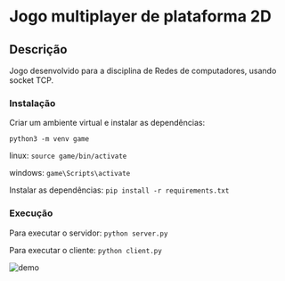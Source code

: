 # Jogo multiplayer de plataforma 2D

## Descrição
Jogo desenvolvido para a disciplina de Redes de computadores, usando socket TCP.

### Instalação
Criar um ambiente virtual e instalar as dependências:

`python3 -m venv game`

linux:
`source game/bin/activate`

windows:
`game\Scripts\activate`

Instalar as dependências:
`pip install -r requirements.txt`

### Execução
Para executar o servidor:
`python server.py`

Para executar o cliente:
`python client.py`

![demo](./assets/demo_.gif)
